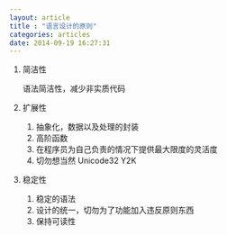 ```yaml
---
layout: article
title : "语言设计的原则"
categories: articles
date: 2014-09-19 16:27:31
---
```


1. 简洁性

	语法简洁性，减少非实质代码

2. 扩展性

	1. 抽象化，数据以及处理的封装
	2. 高阶函数
	3. 在程序员为自己负责的情况下提供最大限度的灵活度
	4. 切勿想当然 Unicode32 Y2K

3. 稳定性

	1.  稳定的语法
	2.  设计的统一，切勿为了功能加入违反原则东西
	3.  保持可读性
